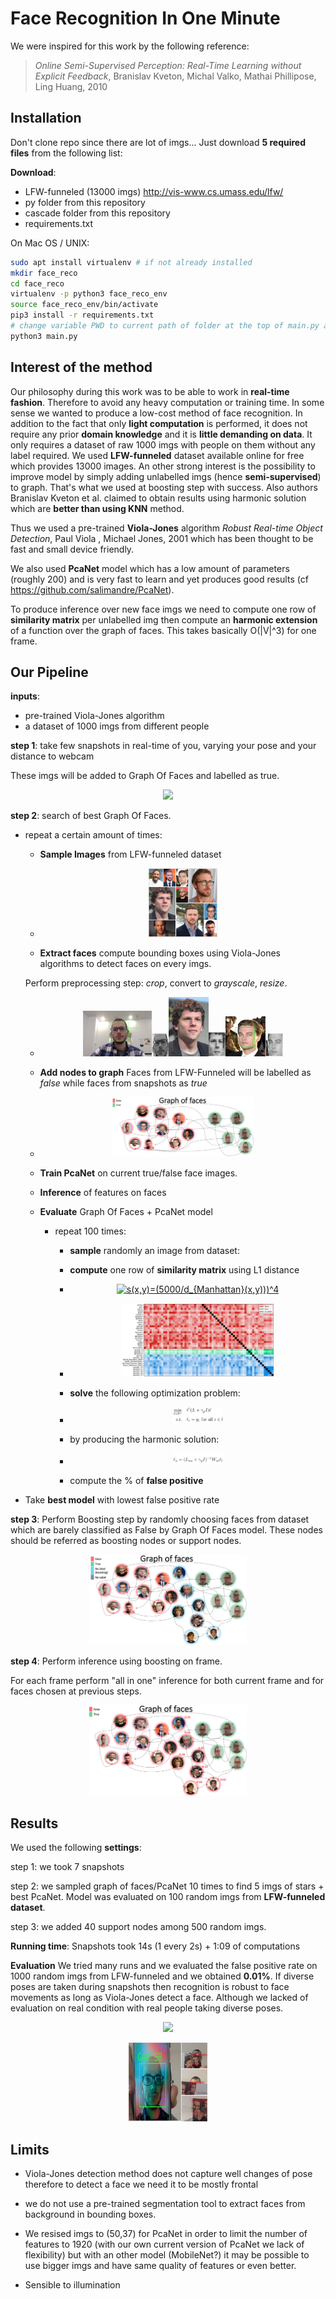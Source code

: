 # Face Recognition In One Minute

We were inspired for this work by the following reference:

> *Online Semi-Supervised Perception: Real-Time Learning without Explicit Feedback*, Branislav Kveton, Michal Valko, Mathai Phillipose, Ling Huang, 2010

## Installation

Don't clone repo since there are lot of imgs... Just download **5 required files** from the following list:

**Download**:

- LFW-funneled (13000 imgs) http://vis-www.cs.umass.edu/lfw/
- py folder from this repository
- cascade folder from this repository
- requirements.txt

On Mac OS / UNIX:

```sh
sudo apt install virtualenv # if not already installed
mkdir face_reco
cd face_reco
virtualenv -p python3 face_reco_env
source face_reco_env/bin/activate
pip3 install -r requirements.txt
# change variable PWD to current path of folder at the top of main.py and realtime_graph_of_faces.py
python3 main.py
```


## Interest of the method

Our philosophy during this work was to be able to work in **real-time fashion**. Therefore to avoid any heavy computation or training time. In some sense we wanted to produce a low-cost method of face recognition. In addition to the fact that only **light computation** is performed, it does not require any prior **domain knowledge** and it is **little demanding on data**. It only requires a dataset of raw 1000 imgs with people on them without any label required. We used **LFW-funneled** dataset available online for free which provides 13000 images. An other strong interest is the possibility to improve model by simply adding unlabelled imgs (hence **semi-supervised**) to graph. That's what we used at boosting step with success. Also authors Branislav Kveton et al. claimed to obtain results using harmonic solution which are **better than using KNN** method.

Thus we used a pre-trained **Viola-Jones** algorithm *Robust Real-time Object Detection*, Paul Viola , Michael Jones, 2001 which has been thought to be fast and small device friendly. 

We also used **PcaNet** model which has a low amount of parameters (roughly 200) and is very fast to learn and yet produces good results (cf https://github.com/salimandre/PcaNet).

To produce inference over new face imgs we need to compute one row of **similarity matrix** per unlabelled img then compute an **harmonic extension** of a function over the graph of faces. This takes basically O(|V|^3) for one frame.


## Our Pipeline

**inputs**: 
  * pre-trained Viola-Jones algorithm
  * a dataset of 1000 imgs from different people


**step 1**: take few snapshots in real-time of you, varying your pose and your distance to webcam 

These imgs will be added to Graph Of Faces and labelled as true.

<p align="center">
  <img src="img/real_time_label.gif" width="24%">
</p>

**step 2**: search of best Graph Of Faces.
  
  - repeat a certain amount of times:
  
    - **Sample Images** from LFW-funneled dataset
    - <p align="center"><img src="img/my_stars.png" width="24%"></p>
    - **Extract faces** compute bounding boxes using Viola-Jones algorithms to detect faces on every imgs.   
    
    Perform preprocessing step: *crop*, convert to *grayscale*, *resize*.
    
    - <p align="center"><img src="img/my_face.png" width="24%"><img src="img/my_face_pp.png" width="6%"><img src="img/my_stars_jesse.png" width="14%"><img src="img/jesse_pp.png" width="6%"><img src="img/my_stars_leo.png" width="14%"><img src="img/leo_pp.png" width="6%"></p>
    
    - **Add nodes to graph** Faces from LFW-Funneled will be labelled as *false* while faces from snapshots as *true*
    - <p align="center"><img src="img/graph_0_bis.png" width="50%"></p>
    - **Train PcaNet** on current true/false face images.
    - **Inference** of features on faces
    - **Evaluate** Graph Of Faces + PcaNet model
     
      - repeat 100 times:
      
        - **sample** randomly an image from dataset:
      
        - **compute** one row of **similarity matrix** using L1 distance
        - <p align="center"><a href="https://www.codecogs.com/eqnedit.php?latex=s(x,y)=(5000/d_{Manhattan}(x,y)))^4" target="_blank"><img src="https://latex.codecogs.com/gif.latex?s(x,y)=(5000/d_{Manhattan}(x,y)))^4" title="s(x,y)=(5000/d_{Manhattan}(x,y)))^4" /></a></p >

        - <p align="center"><img src="img/simmat_1.png" width="60%"></p>
        - **solve** the following optimization problem:
        - <p align="center"><img src="img/eq_1.png" width="20%"></p>

        - by producing the harmonic solution:

        - <p align="center"><img src="img/eq_2.png" width="20%"></p>
        - compute the % of **false positive** 
   - Take **best model** with lowest false positive rate

**step 3**: Perform Boosting step by randomly choosing faces from dataset which are barely classified as False by Graph Of Faces model. These nodes should be referred as boosting nodes or support nodes.

<p align="center">
  <img src="img/graph_1.png" width="50%">
</p>

**step 4**: Perform inference using boosting on frame.

For each frame perform "all in one" inference for both current frame and for faces chosen at previous steps.

<p align="center">
  <img src="img/graph_2_bis.png" width="50%">
</p>

## Results

We used the following **settings**: 

step 1: we took 7 snapshots

step 2: we sampled graph of faces/PcaNet 10 times to find 5 imgs of stars + best PcaNet. Model was evaluated on 100 random imgs from **LFW-funneled dataset**.

step 3: we added 40 support nodes among 500 random imgs. 

**Running time**: Snapshots took 14s (1 every 2s) + 1:09 of computations

**Evaluation** We tried many runs and we evaluated the false positive rate on 1000 random imgs from LFW-funneled and we obtained **0.01%**. If diverse poses are taken during snapshots then recognition is robust to face movements as long as Viola-Jones detect a face. Although we lacked of evaluation on real condition with real people taking diverse poses.

<p align="center">
  <img src="img/result_one_minute.gif" width="24%">
</p>

<p align="center">
  <img src="img/results_quad.png" width="25%">
</p>

## Limits

* Viola-Jones detection method does not capture well changes of pose therefore to detect a face we need it to be mostly frontal

* we do not use a pre-trained segmentation tool to extract faces from background in bounding boxes.

* We resised imgs to (50,37) for PcaNet in order to limit the number of features to 1920 (with our own current version of PcaNet we lack of flexibility) but with an other model (MobileNet?) it may be possible to use bigger imgs and have same quality of features or even better.

* Sensible to illumination
